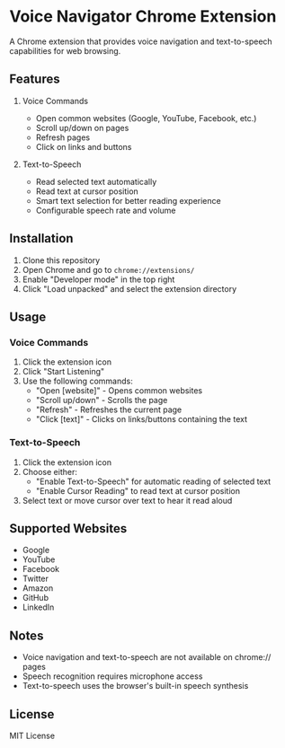# Voice Navigator Chrome Extension

A Chrome extension that provides voice navigation and text-to-speech capabilities for web browsing.

## Features

1. Voice Commands
   - Open common websites (Google, YouTube, Facebook, etc.)
   - Scroll up/down on pages
   - Refresh pages
   - Click on links and buttons

2. Text-to-Speech
   - Read selected text automatically
   - Read text at cursor position
   - Smart text selection for better reading experience
   - Configurable speech rate and volume

## Installation

1. Clone this repository
2. Open Chrome and go to `chrome://extensions/`
3. Enable "Developer mode" in the top right
4. Click "Load unpacked" and select the extension directory

## Usage

### Voice Commands
1. Click the extension icon
2. Click "Start Listening"
3. Use the following commands:
   - "Open [website]" - Opens common websites
   - "Scroll up/down" - Scrolls the page
   - "Refresh" - Refreshes the current page
   - "Click [text]" - Clicks on links/buttons containing the text

### Text-to-Speech
1. Click the extension icon
2. Choose either:
   - "Enable Text-to-Speech" for automatic reading of selected text
   - "Enable Cursor Reading" to read text at cursor position
3. Select text or move cursor over text to hear it read aloud

## Supported Websites
- Google
- YouTube
- Facebook
- Twitter
- Amazon
- GitHub
- LinkedIn

## Notes
- Voice navigation and text-to-speech are not available on chrome:// pages
- Speech recognition requires microphone access
- Text-to-speech uses the browser's built-in speech synthesis

## License
MIT License 